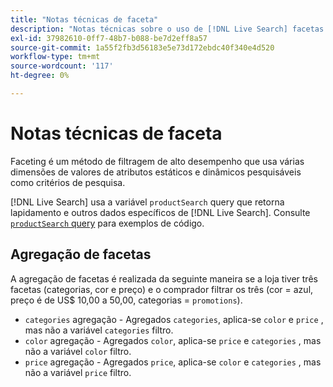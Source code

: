 ```yaml
---
title: "Notas técnicas de faceta"
description: "Notas técnicas sobre o uso de [!DNL Live Search] facetas."
exl-id: 37982610-0ff7-48b7-b088-be7d2eff8a57
source-git-commit: 1a55f2fb3d56183e5e73d172ebdc40f340e4d520
workflow-type: tm+mt
source-wordcount: '117'
ht-degree: 0%

---
```


# Notas técnicas de faceta

Faceting é um método de filtragem de alto desempenho que usa várias dimensões de valores de atributos estáticos e dinâmicos pesquisáveis como critérios de pesquisa.

[!DNL Live Search] usa a variável `productSearch` query que retorna lapidamento e outros dados específicos de [!DNL Live Search]. Consulte [`productSearch` query](https://developer.adobe.com/commerce/webapi/graphql/schema/live-search/queries/product-search/) para exemplos de código.

## Agregação de facetas

A agregação de facetas é realizada da seguinte maneira se a loja tiver três facetas (categorias, cor e preço) e o comprador filtrar os três (cor = azul, preço é de US$ 10,00 a 50,00, categorias = `promotions`).

* `categories` agregação - Agregados `categories`, aplica-se `color` e `price` , mas não a variável `categories` filtro.
* `color` agregação - Agregados `color`, aplica-se `price` e `categories` , mas não a variável `color` filtro.
* `price` agregação - Agregados `price`, aplica-se `color` e `categories` , mas não a variável `price` filtro.
